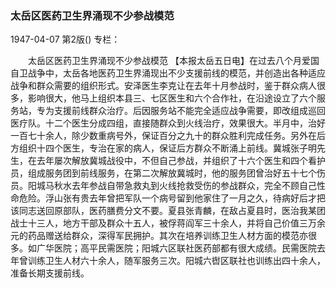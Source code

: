 ### 太岳区医药卫生界涌现不少参战模范

1947-04-07
第2版()
专栏：

　　太岳区医药卫生界涌现不少参战模范
    【本报太岳五日电】在过去八个月爱国自卫战争中，太岳各地医药卫生界涌现出不少支援前线的模范，并创造出各种适应战争和群众需要的组织形式。安泽医生李克让在去年十月参战时，鉴于群众病人很多，影响很大，他马上组织本县三、七区医生和六个合作社，在沿途设立了六个服务站，专为支援前线群众治疗。后因服务站不能完全适应战争需要，即改组成巡回医疗队。十二个医生分成四组，直接随群众到火线治疗，效果很大。半月中，治好一百七十余人，除少数重病号外，保证百分之九十的群众胜利完成任务。另外在后方组织十四个医生，专治在家的病人，保证后方群众不断涌上前线。冀城张子明先生，在去年屡次解放冀城战役中，不但自己参战，并组织了十六个医生和四个看护员，组成服务团到前线服务，在第二次解放冀城时，他的服务团曾治好五十七个伤员。阳城马秋水去年参战自带急救丸到火线抢救受伤的参战群众，完全不顾自己性命危险。浮山张有贵去年曾把军队一个病号留到他家住了一月之久，待病好后才把该同志送回原部队，医药膳费分文不要。夏县张青麟，在敌占夏县时，医治我某团战士十三人，地方干部及群众十五人，被俘蒋阎军三十余人，并将自己价值三万余元的药品赠送给群众，深得军民拥护。其次在培养训练卫生人材方面的模范亦很多。如广华医院；高平民需医院；阳城六区联社医药部都有很大成绩。民需医院去年曾训练卫生人材六十余人，随军服务三次。阳城六辔区联社也训练出四十余人，准备长期支援前线。
